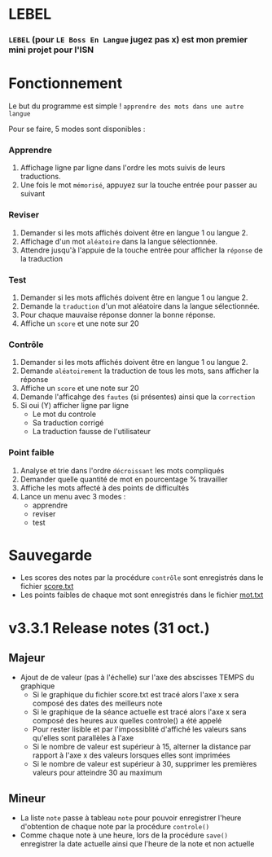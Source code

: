 # LEBEL
### ``LEBEL`` (pour ``LE Boss En Langue`` jugez pas x) est mon premier mini projet pour l'ISN 

# Fonctionnement
Le but du programme est simple ! ``apprendre des mots dans une autre langue``

Pour se faire, 5 modes sont disponibles : 
### Apprendre
  1. Affichage ligne par ligne dans l'ordre les mots suivis de leurs traductions.
  2. Une fois le mot ``mémorisé``, appuyez sur la touche entrée pour passer au suivant
### Reviser
  1. Demander si les mots affichés doivent être en langue 1 ou langue 2.
  2. Affichage d'un mot ``aléatoire`` dans la langue sélectionnée. 
  3. Attendre jusqu'à l'appuie de la touche entrée pour afficher la ``réponse`` de la traduction 
### Test
  1. Demander si les mots affichés doivent être en langue 1 ou langue 2.
  2. Demande la ``traduction`` d'un mot aléatoire dans la langue sélectionnée.
  3. Pour chaque mauvaise réponse donner la bonne réponse.
  4. Affiche un ``score`` et une note sur 20
### Contrôle
  1. Demander si les mots affichés doivent être en langue 1 ou langue 2. 
  2. Demande ``aléatoirement`` la traduction de tous les mots, sans afficher la réponse
  3. Affiche un ``score`` et une note sur 20
  4. Demande l'afficahge des ``fautes`` (si présentes) ainsi que la ``correction``
  5. Si oui (Y) afficher ligne par ligne
     - Le mot du controle
     - Sa traduction corrigé
     - La traduction fausse de l'utilisateur
### Point faible
  1. Analyse et trie dans l'ordre ``décroissant`` les mots compliqués
  2. Demander quelle quantité de mot en pourcentage % travailler
  3. Affiche les mots affecté à des points de difficultés
  4. Lance un menu avec 3 modes : 
     - apprendre
     - reviser
     - test
     
# Sauvegarde
  - Les scores des notes par la procédure ``contrôle`` sont enregistrés dans le fichier [score.txt](./score.txt)
  - Les points faibles de chaque mot sont enregistrés dans le fichier [mot.txt](./mot.txt)
    
# v3.3.1 Release notes (31 oct.)
## Majeur
  - Ajout de de valeur (pas à l'échelle) sur l'axe des abscisses TEMPS du graphique
     - Si le graphique du fichier score.txt est tracé alors l'axe x sera composé des dates des meilleurs note
     - Si le graphique de la séance actuelle est tracé alors l'axe x sera composé des heures aux quelles controle() a été appelé
     - Pour rester lisible et par l'impossiblité d'affiché les valeurs sans qu'elles sont parallèles à l'axe 
     - Si le nombre de valeur est supérieur à 15, alterner la distance par rapport à l'axe x des valeurs lorsques elles sont imprimées
     - Si le nombre de valeur est supérieur à 30, supprimer les premières valeurs pour atteindre 30 au maximum
## Mineur
  - La liste ``note`` passe à tableau ``note`` pour pouvoir enregistrer l'heure d'obtention de chaque note par la procédure ``controle()``
  - Comme chaque note à une heure, lors de la procédure ``save()`` enregistrer la date actuelle ainsi que l'heure de la note et non actuelle
